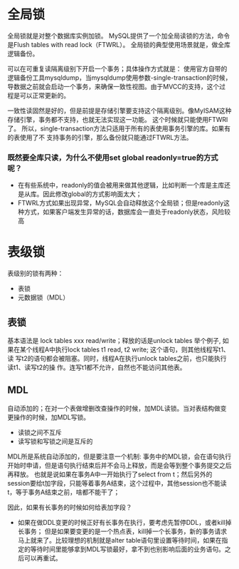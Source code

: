 # 全局锁
全局锁就是对整个数据库实例加锁。
MySQL提供了一个加全局读锁的方法，命令是Flush tables with read lock（FTWRL）。
全局锁的典型使用场景就是，做全库逻辑备份。

可以在可重复读隔离级别下开启一个事务；具体操作方式就是：
使用官方自带的逻辑备份工具mysqldump，当mysqldump使用参数-single-transaction的时候，导数据之前就会启动一个事务，来确保一致性视图。由于MVCC的支持，这个过程是可以正常更新的。

一致性读固然是好的，但是前提是存储引擎要支持这个隔离级别。像MyISAM这种存储引擎，事务都不支持，也就无法实现这一功能。
这个时候就只能使用FTWRl了。
所以，single-transaction方法只适用于所有的表使用事务引擎的库。如果有的表使用了不 支持事务的引擎，那么备份就只能通过FTWRL方法。

### 既然要全库只读，为什么不使用set global readonly=true的方式呢？
- 在有些系统中，readonly的值会被用来做其他逻辑，比如判断一个库是主库还是从库。因此修改global的方式影响面太大；
- FTWRL方式如果出现异常，MySQL会自动释放这个全局锁；但是readonly这种方式，如果客户端发生异常的话，数据库会一直处于readonly状态，风险较高


# 表级锁
表级别的锁有两种：
- 表锁
- 元数据锁（MDL）

## 表锁
基本语法是 lock tables xxx read/write；释放的话是unlock tables
举个例子, 如果在某个线程A中执行lock tables t1 read, t2 write; 这个语句，则其他线程写t1、读 写t2的语句都会被阻塞。同时，线程A在执行unlock tables之前，也只能执行读t1、读写t2的操 作。连写t1都不允许，自然也不能访问其他表。

## MDL
自动添加的；在对一个表做增删改查操作的时候，加MDL读锁。当对表结构做变更操作的时候，加MDL写锁。
- 读锁之间不互斥
- 读写锁和写锁之间是互斥的

MDL所是系统自动添加的，但是要注意一个机制:
事务中的MDL锁，会在语句执行开始时申请，但是语句执行结束后并不会马上释放，而是会等到整个事务提交之后再释放。
也就是说如果在事务A中一开始执行了select from t；然后另外的session要给t加字段，只能等着事务A结束，这个过程中，其他session也不能读t，等于事务A结束之前，啥都不能干了；

因此，如果有长事务的时候如何给表加字段？
- 如果在做DDL变更的时候正好有长事务在执行，要考虑先暂停DDL，或者kill掉长事务；
但是如果要变更的是一个热点表，kill掉一个长事务，新的事务请求马上就来了。比较理想的机制就是alter table语句里设置等待时间，如果在指定的等待时间里能够拿到MDL写锁最好，拿不到也别影响后面的业务语句。之后可以再重试。